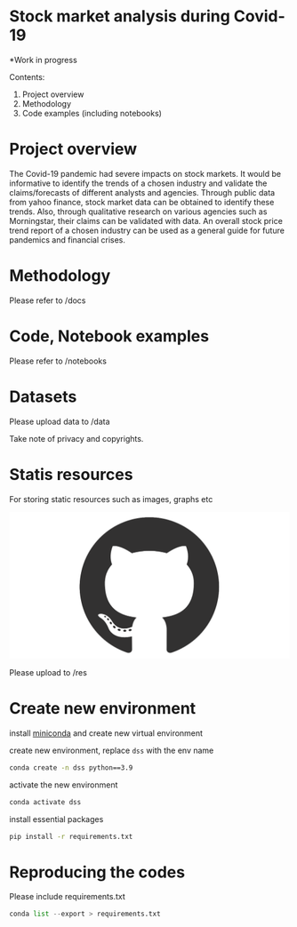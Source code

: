 # Stock market analysis during Covid-19
*Work in progress

Contents:
1. Project overview
2. Methodology
3. Code examples (including notebooks)

# Project overview

The Covid-19 pandemic had severe impacts on stock markets. It would be informative to identify the trends of a chosen industry and validate the claims/forecasts of different analysts and agencies. Through public data from yahoo finance, stock market data can be obtained to identify these trends. Also, through qualitative research on various agencies such as Morningstar, their claims can be validated with data. An overall stock price trend report of a chosen industry can be used as a general guide for future pandemics and financial crises.

# Methodology

Please refer to /docs

# Code, Notebook examples

Please refer to /notebooks

# Datasets

Please upload data to /data

Take note of privacy and copyrights.

# Statis resources

For storing static resources such as images, graphs etc

![](res/github_mark.png)

Please upload to /res

# Create new environment

install [miniconda](https://docs.conda.io/en/latest/miniconda.html)
and create new virtual environment

create new environment, replace ```dss``` with the env name
```bash
conda create -n dss python==3.9
```

activate the new environment
```bash
conda activate dss
```

install essential packages
```bash
pip install -r requirements.txt
```


# Reproducing the codes

Please include requirements.txt
```python
conda list --export > requirements.txt
```

